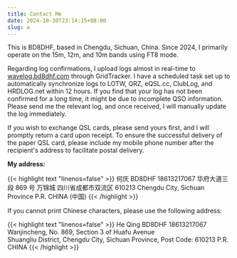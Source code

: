 ```yaml
---
title: Contact Me
date: 2024-10-30T23:14:15+08:00
slug: a
---
```


This is BD8DHF, based in Chengdu, Sichuan, China. Since 2024, I primarily operate on the 15m, 12m, and 10m bands using FT8 mode.

Regarding log confirmations, I upload logs almost in real-time to [wavelog.bd8dhf.com](http://wavelog.bd8dhf.com) through GridTracker. I have a scheduled task set up to automatically synchronize logs to LOTW, QRZ, eQSL.cc, ClubLog, and HRDLOG.net within 12 hours. If you find that your log has not been confirmed for a long time, it might be due to incomplete QSO information. Please send me the relevant log, and once received, I will manually update the log immediately.

If you wish to exchange QSL cards, please send yours first, and I will promptly return a card upon receipt. To ensure the successful delivery of the paper QSL card, please include my mobile phone number after the recipient's address to facilitate postal delivery.

**My address:**

{{< highlight text "linenos=false" >}}
何庆 BD8DHF 18613217067
华府大道三段 869 号 万锦城
四川省成都市双流区 610213
Chengdu City, Sichuan Province
P.R. CHINA (中国)
{{< /highlight >}}

If you cannot print Chinese characters, please use the following address:

{{< highlight text "linenos=false" >}}
He Qing BD8DHF 18613217067  
Wanjincheng, No. 869, Section 3 of Huafu Avenue  
Shuangliu District, Chengdu City, Sichuan Province, Post Code: 610213
P.R. CHINA
{{< /highlight >}}
